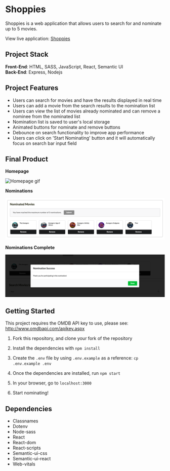 # Shoppies

Shoppies is a web application that allows users to search for and nominate up to 5 movies.

View live application: <a href="https://shoppies-as.herokuapp.com/" target="_blank">Shoppies</a>

## Project Stack

**Front-End**: HTML, SASS, JavaScript, React, Semantic UI  
**Back-End**: Express, Nodejs

## Project Features

- Users can search for movies and have the results displayed in real time
- Users can add a movie from the search results to the nomination list
- Users can view the list of movies already nominated and can remove a nominee from the nominated list
- Nomination list is saved to user's local storage
- Animated buttons for nominate and remove buttons
- Debounce on search functionality to improve app performance
- Users can click on 'Start Nominating' button and it will automatically focus on search bar input field

## Final Product

**Homepage**

![Homepage gif](https://github.com/angel-sinn/react-shoppies/blob/master/docs/homepage.gif)

**Nominations**

![Nominations screenshot](https://github.com/angel-sinn/react-shoppies/blob/master/docs/max-nominations.png)

**Nominations Complete**

![Nominations Complete](https://github.com/angel-sinn/react-shoppies/blob/master/docs/modal.png)

## Getting Started

This project requires the OMDB API key to use, please see: <http://www.omdbapi.com/apikey.aspx>

1. Fork this repository, and clone your fork of the repository

2. Install the dependencies with `npm install`

3. Create the `.env` file by using `.env.example` as a reference: `cp .env.example .env`

4. Once the dependencies are installed, run `npm start`

5. In your browser, go to `localhost:3000`

6. Start nominating!

## Dependencies

- Classnames
- Dotenv
- Node-sass
- React
- React-dom
- React-scripts
- Semantic-ui-css
- Semantic-ui-react
- Web-vitals
